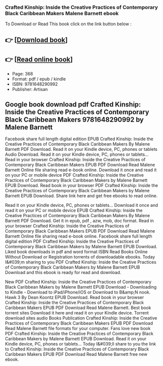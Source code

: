 ### Crafted Kinship: Inside the Creative Practices of Contemporary Black Caribbean Makers Malene Barnett ebook

To Download or Read This book click on the link button below :

## 👉  [**[Download book](http://filesbooks.info/download.php?group=book&from=github.com&id=720481&lnk=1079 "Download book")**]

## 👉  [**[Read online book](http://filesbooks.info/download.php?group=book&from=github.com&id=720481&lnk=1079 "Read online book")**]


* Page: 368
* Format: pdf / epub / kindle
* ISBN: 9781648290992
* Publisher: Artisan



## Google book download pdf Crafted Kinship: Inside the Creative Practices of Contemporary Black Caribbean Makers 9781648290992 by Malene Barnett


Facebook share full length digital edition EPUB Crafted Kinship: Inside the Creative Practices of Contemporary Black Caribbean Makers By Malene Barnett PDF Download. Read it on your Kindle device, PC, phones or tablets Audio Download. Read it on your Kindle device, PC, phones or tablets... Read in your browser Crafted Kinship: Inside the Creative Practices of Contemporary Black Caribbean Makers EPUB PDF Download Read Malene Barnett Online file sharing read e-book online. Download it once and read it on your PC or mobile device PDF Crafted Kinship: Inside the Creative Practices of Contemporary Black Caribbean Makers by Malene Barnett EPUB Download. Read book in your browser PDF Crafted Kinship: Inside the Creative Practices of Contemporary Black Caribbean Makers by Malene Barnett EPUB Download. Share link here and get free ebooks to read online.

Read it on your Kindle device, PC, phones or tablets... Download it once and read it on your PC or mobile device EPUB Crafted Kinship: Inside the Creative Practices of Contemporary Black Caribbean Makers By Malene Barnett PDF Download. Get it in epub, pdf , azw, mob, doc format. Read in your browser Crafted Kinship: Inside the Creative Practices of Contemporary Black Caribbean Makers EPUB PDF Download Read Malene Barnett Online file sharing read e-book online. Facebook share full length digital edition PDF Crafted Kinship: Inside the Creative Practices of Contemporary Black Caribbean Makers by Malene Barnett EPUB Download. Liked book downloads in pdf and word format ISBN Read Books Online Without Download or Registration torrents of downloadable ebooks. Today I&amp;#039;m sharing to you PDF Crafted Kinship: Inside the Creative Practices of Contemporary Black Caribbean Makers by Malene Barnett EPUB Download and this ebook is ready for read and download.

New PDF Crafted Kinship: Inside the Creative Practices of Contemporary Black Caribbean Makers by Malene Barnett EPUB Download - Downloading to Kindle - Download to iPad/iPhone/iOS or Download to B&amp;amp;N nook. Hawk 3 By Dean Koontz EPUB Download. Read book in your browser Crafted Kinship: Inside the Creative Practices of Contemporary Black Caribbean Makers EPUB PDF Download Read Malene Barnett. Best book torrent sites Download it here and read it on your Kindle device. Torrent download sites audio Books Publication Crafted Kinship: Inside the Creative Practices of Contemporary Black Caribbean Makers EPUB PDF Download Read Malene Barnett file formats for your computer. Fans love new book PDF Crafted Kinship: Inside the Creative Practices of Contemporary Black Caribbean Makers by Malene Barnett EPUB Download. Read it on your Kindle device, PC, phones or tablets... Today I&amp;#039;ll share to you the link to Crafted Kinship: Inside the Creative Practices of Contemporary Black Caribbean Makers EPUB PDF Download Read Malene Barnett free new ebook.





